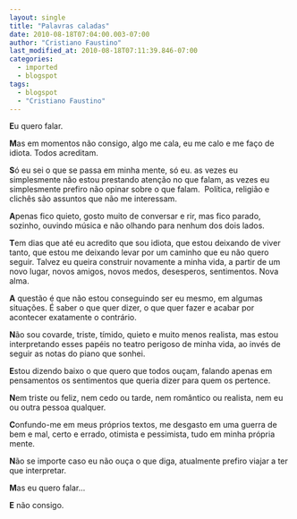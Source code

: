 ```yaml
---
layout: single
title: "Palavras caladas"
date: 2010-08-18T07:04:00.003-07:00
author: "Cristiano Faustino"
last_modified_at: 2010-08-18T07:11:39.846-07:00
categories:
  - imported
  - blogspot
tags:
  - blogspot
  - "Cristiano Faustino"
---
```


**E**u quero falar.



**M**as em momentos não consigo, algo me cala, eu me calo e me faço de idiota. Todos acreditam.



**S**ó eu sei o que se passa em minha mente, só eu. as vezes eu simplesmente não estou prestando atenção no que falam, as vezes eu simplesmente prefiro não opinar sobre o que falam.  Política, religião e clichês são assuntos que não me interessam.



**A**penas fico quieto, gosto muito de conversar e rir, mas fico parado, sozinho, ouvindo música e não olhando para nenhum dos dois lados.



**T**em dias que até eu acredito que sou idiota, que estou deixando de viver tanto, que estou me deixando levar por um caminho que eu não quero seguir. Talvez eu queira construir novamente a minha vida, a partir de um novo lugar, novos amigos, novos medos, desesperos, sentimentos. Nova alma.



**A** questão é que não estou conseguindo ser eu mesmo, em algumas situações. É saber o que quer dizer, o que quer fazer e acabar por acontecer exatamente o contrário.



**N**ão sou covarde, triste, tímido, quieto e muito menos realista, mas estou interpretando esses papéis no teatro perigoso de minha vida, ao invés de seguir as notas do piano que sonhei.



**E**stou dizendo baixo o que quero que todos ouçam, falando apenas em pensamentos os sentimentos que queria dizer para quem os pertence.



**N**em triste ou feliz, nem cedo ou tarde, nem romântico ou realista, nem eu ou outra pessoa qualquer.



**C**onfundo-me em meus próprios textos, me desgasto em uma guerra de bem e mal, certo e errado, otimista e pessimista, tudo em minha própria mente.



**N**ão se importe caso eu não ouça o que diga, atualmente prefiro viajar a ter que interpretar.



**M**as eu quero falar...



**E** não consigo.











 